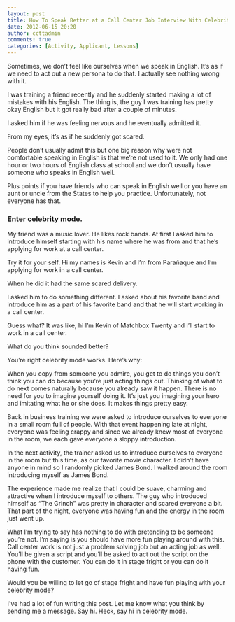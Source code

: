 ```yaml
---
layout: post
title: How To Speak Better at a Call Center Job Interview With Celebrity Mode
date: 2012-06-15 20:20
author: ccttadmin
comments: true
categories: [Activity, Applicant, Lessons]
---
```

Sometimes, we don’t feel like ourselves when we speak in English. It’s as if we need to act out a new persona to do that. I actually see nothing wrong with it.

I was training a friend recently and he suddenly started making a lot of mistakes with his English. The thing is, the guy I was training has pretty okay English but it got really bad after a couple of minutes.

I asked him if he was feeling nervous and he eventually admitted it.

From my eyes, it’s as if he suddenly got scared.

People don’t usually admit this but one big reason why were not comfortable speaking in English is that we’re not used to it. We only had one hour or two hours of English class at school and we don’t usually have someone who speaks in English well.

Plus points if you have friends who can speak in English well or you have an aunt or uncle from the States to help you practice. Unfortunately, not everyone has that.
<h3>Enter celebrity mode.</h3>
My friend was a music lover. He likes rock bands. At first I asked him to introduce himself starting with his name where he was from and that he’s applying for work at a call center.

Try it for your self. Hi my names is Kevin and I’m from Parañaque and I’m applying for work in a call center.

When he did it had the same scared delivery.

I asked him to do something different. I asked about his favorite band and introduce him as a part of his favorite band and that he will start working in a call center.

Guess what? It was like, hi I’m Kevin of Matchbox Twenty and I’ll start to work in a call center.

What do you think sounded better?

You’re right celebrity mode works. Here’s why:

When you copy from someone you admire, you get to do things you don’t think you can do because you’re just acting things out. Thinking of what to do next comes naturally because you already saw it happen. There is no need for you to imagine yourself doing it. It’s just you imagining your hero and imitating what he or she does. It makes things pretty easy.

Back in business training we were asked to introduce ourselves to everyone in a small room full of people. With that event happening late at night, everyone was feeling crappy and since we already knew most of everyone in the room, we each gave everyone a sloppy introduction.

In the next activity, the trainer asked us to introduce ourselves to everyone in the room but this time, as our favorite movie character. I didn’t have anyone in mind so I randomly picked James Bond. I walked around the room introducing myself as James Bond.

The experience made me realize that I could be suave, charming and attractive when I introduce myself to others. The guy who introduced himself as “The Grinch” was pretty in character and scared everyone a bit. That part of the night, everyone was having fun and the energy in the room just went up.

What I’m trying to say has nothing to do with pretending to be someone you’re not. I’m saying is you should have more fun playing around with this. Call center work is not just a problem solving job but an acting job as well. You’ll be given a script and you’ll be asked to act out the script on the phone with the customer. You can do it in stage fright or you can do it having fun.

Would you be willing to let go of stage fright and have fun playing with your celebrity mode?

I've had a lot of fun writing this post. Let me know what you think by sending me a message. Say hi. Heck, say hi in celebrity mode.
